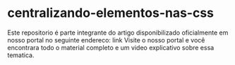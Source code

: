 # centralizando-elementos-nas-css
Este repositorio é parte integrante do artigo disponibilizado oficialmente em nosso portal no seguinte endereco: link 
Visite o nosso portal e você encontrara todo o material completo e um video explicativo sobre essa tematica.
